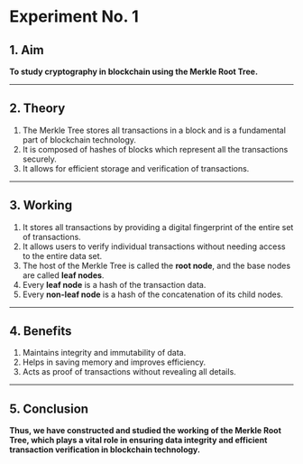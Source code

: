 # Experiment No. 1

## 1. Aim  
**To study cryptography in blockchain using the Merkle Root Tree.**

---

## 2. Theory  
1. The Merkle Tree stores all transactions in a block and is a fundamental part of blockchain technology.  
2. It is composed of hashes of blocks which represent all the transactions securely.  
3. It allows for efficient storage and verification of transactions.

---

## 3. Working  
1. It stores all transactions by providing a digital fingerprint of the entire set of transactions.  
2. It allows users to verify individual transactions without needing access to the entire data set.  
3. The host of the Merkle Tree is called the **root node**, and the base nodes are called **leaf nodes**.  
4. Every **leaf node** is a hash of the transaction data.  
5. Every **non-leaf node** is a hash of the concatenation of its child nodes.

---

## 4. Benefits  
1. Maintains integrity and immutability of data.  
2. Helps in saving memory and improves efficiency.  
3. Acts as proof of transactions without revealing all details.

---

## 5. Conclusion  
**Thus, we have constructed and studied the working of the Merkle Root Tree, which plays a vital role in ensuring data integrity and efficient transaction verification in blockchain technology.**

